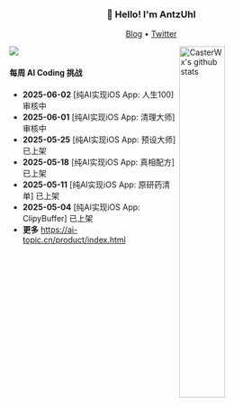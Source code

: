 <h3 align="center">👋 Hello! I'm AntzUhl</h3>

<p align="center">
  <a target="_blank" href="https://ai-topic.cn/">Blog</a> •
  <a target="_blank" href="https://x.com/RimaseToori">Twitter</a> 
</p>

[![](https://count.getloli.com/get/@CasterWx.github.readme)](https://count.getloli.com/)
 <img align="right" width="40%" src="https://github-readme-stats.vercel.app/api?username=CasterWx&show_icons=true&icon_color=0366d6&bg_color=ffffff&hide_title=true&hide=contribs&include_all_commits=true" alt="CasterWx's github stats"/>

#### 每周 AI Coding 挑战

* **2025-06-02** [纯AI实现iOS App: 人生100] 审核中
* **2025-06-01** [纯AI实现iOS App: 清理大师] 审核中
* **2025-05-25** [纯AI实现iOS App: 预设大师] 已上架
* **2025-05-18** [纯AI实现iOS App: 真相配方] 已上架
* **2025-05-11** [纯AI实现iOS App: 原研药清单] 已上架
* **2025-05-04** [纯AI实现iOS App: ClipyBuffer] 已上架
* **更多** https://ai-topic.cn/product/index.html

<table>
<tr>

</tr>
</table>

